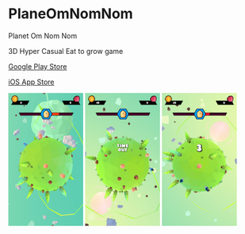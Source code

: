 # PlaneOmNomNom
Planet Om Nom Nom




3D Hyper Casual Eat to grow game

[Google Play Store](https://play.google.com/store/apps/details?id=com.klausology.planetomnomnom)

[iOS App Store](https://apps.apple.com/us/app/planet-om-nom-nom/id1521638287)


<p float="left">

<img src="Screenshots/unnamed-2.png" width=30% height=30%>
<img src="Screenshots/unnamed-3.png" width=30% height=30%>
<img src="Screenshots/unnamed.png" width=30% height=30%>

</p>

